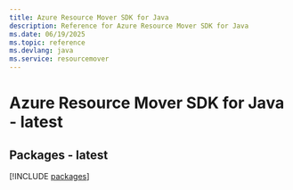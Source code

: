 ```yaml
---
title: Azure Resource Mover SDK for Java
description: Reference for Azure Resource Mover SDK for Java
ms.date: 06/19/2025
ms.topic: reference
ms.devlang: java
ms.service: resourcemover
---
```

# Azure Resource Mover SDK for Java - latest
## Packages - latest
[!INCLUDE [packages](resource-mover-index.md)]